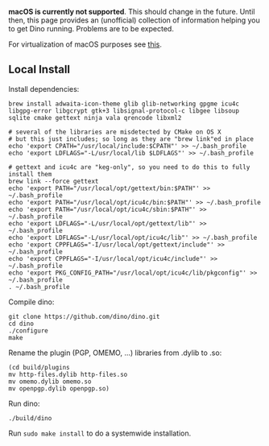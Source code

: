 **macOS is currently not supported**. This should change in the future. Until then, this page provides an (unofficial) collection of information helping you to get Dino running. Problems are to be expected.

For virtualization of macOS purposes see [this](https://github.com/myspaghetti/macos-guest-virtualbox).

## Local Install

Install dependencies:
```
brew install adwaita-icon-theme glib glib-networking gpgme icu4c libgpg-error libgcrypt gtk+3 libsignal-protocol-c libgee libsoup sqlite cmake gettext ninja vala qrencode libxml2

# several of the libraries are misdetected by CMake on OS X
# but this just includes; so long as they are "brew link"ed in place
echo 'export CPATH="/usr/local/include:$CPATH"' >> ~/.bash_profile
echo 'export LDFLAGS="-L/usr/local/lib $LDFLAGS"' >> ~/.bash_profile

# gettext and icu4c are "keg-only", so you need to do this to fully install them
brew link --force gettext
echo 'export PATH="/usr/local/opt/gettext/bin:$PATH"' >> ~/.bash_profile
echo 'export PATH="/usr/local/opt/icu4c/bin:$PATH"' >> ~/.bash_profile
echo 'export PATH="/usr/local/opt/icu4c/sbin:$PATH"' >> ~/.bash_profile
echo 'export LDFLAGS="-L/usr/local/opt/gettext/lib"' >> ~/.bash_profile
echo 'export LDFLAGS="-L/usr/local/opt/icu4c/lib"' >> ~/.bash_profile
echo 'export CPPFLAGS="-I/usr/local/opt/gettext/include"' >> ~/.bash_profile
echo 'export CPPFLAGS="-I/usr/local/opt/icu4c/include"' >> ~/.bash_profile
echo 'export PKG_CONFIG_PATH="/usr/local/opt/icu4c/lib/pkgconfig"' >> ~/.bash_profile
. ~/.bash_profile
```

Compile dino:
```
git clone https://github.com/dino/dino.git
cd dino
./configure
make
```

Rename the plugin (PGP, OMEMO, ...) libraries from .dylib to .so:
```
(cd build/plugins
mv http-files.dylib http-files.so
mv omemo.dylib omemo.so
mv openpgp.dylib openpgp.so)
```

Run dino:
```
./build/dino
```

Run `sudo make install` to do a systemwide installation.